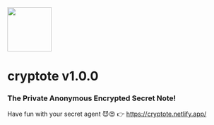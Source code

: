 <img width="100" src="https://user-images.githubusercontent.com/79497113/168654073-5b3b1e53-cc32-4b77-9efc-d38fc9bb2e76.png"/>

# cryptote v1.0.0
### The Private Anonymous Encrypted Secret Note!

Have fun with your secret agent 😈😍 👉 https://cryptote.netlify.app/
